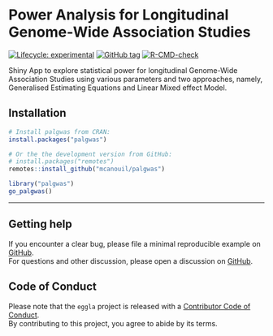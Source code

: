 
<!-- README.md is generated from README.Rmd. Please edit that file -->

# Power Analysis for Longitudinal Genome-Wide Association Studies

<!-- badges: start -->

[![Lifecycle:
experimental](https://img.shields.io/badge/lifecycle-experimental-orange.svg)](https://lifecycle.r-lib.org/articles/stages.html#experimental)
[![GitHub
tag](https://img.shields.io/github/tag/mcanouil/palgwas.svg?label=latest%20tag&include_prereleases)](https://github.com/mcanouil/palgwas)
[![R-CMD-check](https://github.com/mcanouil/palgwas/actions/workflows/check-pak.yaml/badge.svg?branch=main)](https://github.com/mcanouil/palgwas/actions/workflows/check-pak.yaml)
<!-- badges: end -->

Shiny App to explore statistical power for longitudinal Genome-Wide
Association Studies using various parameters and two approaches, namely,
Generalised Estimating Equations and Linear Mixed effect Model.

## Installation

``` r
# Install palgwas from CRAN:
install.packages("palgwas")

# Or the the development version from GitHub:
# install.packages("remotes")
remotes::install_github("mcanouil/palgwas")
```

``` r
library("palgwas")
go_palgwas()
```

------------------------------------------------------------------------

## Getting help

If you encounter a clear bug, please file a minimal reproducible example
on [GitHub](https://github.com/mcanouil/palgwas/issues).  
For questions and other discussion, please open a discussion on
[GitHub](https://github.com/mcanouil/palgwas/discussions).

## Code of Conduct

Please note that the `eggla` project is released with a [Contributor
Code of
Conduct](https://contributor-covenant.org/version/2/0/CODE_OF_CONDUCT.html).  
By contributing to this project, you agree to abide by its terms.
